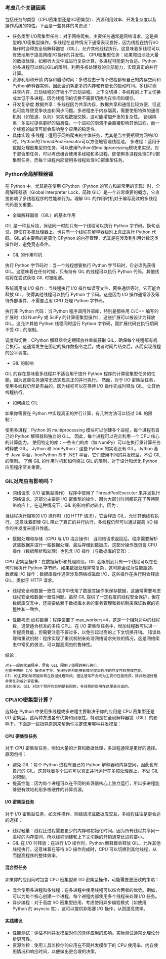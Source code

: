 ### 考虑几个关键因素

包括任务的类型（CPU密集型还是I/O密集型）、资源利用效率、开发复杂度以及操作系统的特性。下面是一些具体的考虑点：

- 任务类型
  I/O密集型任务：对于网络爬虫，主要任务通常是网络请求，这是典型的I/O密集型操作。多线程在这种情况下通常表现良好，因为线程在执行I/O操作时会释放全局解释器锁（GIL），允许其他线程执行。这意味着多线程可以有效地用于提高网络I/O操作的并发性。
  CPU密集型任务：如果爬虫涉及大量的数据处理，如解析大文件或进行复杂计算，多进程可能更为合适。Python的多进程可以绕过GIL的限制，利用多核处理器的全部能力，实现真正的并行计算。
- 资源利用和开销
  内存和启动时间：多进程由于每个进程都有自己的内存空间和Python解释器实例，因此会消耗更多的内存和有更长的启动时间。多线程则共享内存，启动线程的开销小于启动进程。
  上下文切换：多线程的上下文切换成本低于多进程，因为线程间的切换不需要切换内存空间和缓存。
- 开发复杂度
  数据共享：多线程因为共享内存，数据共享和通信比较方便，但这也可能导致竞争状态和同步问题。多进程由于内存隔离，需要使用特殊的通信机制（如管道、队列）来实现数据交换，这可能增加开发的复杂性。
  错误隔离：多进程提供更好的隔离性。一个进程的崩溃不会直接影响其他进程，而一个线程的崩溃可能会影响整个应用的稳定性。
- 具体实现
  多线程：适用于网络爬虫的主体任务，尤其是当主要瓶颈为网络I/O时。Python的ThreadPoolExecutor可以方便地管理线程池。
  多进程：适用于数据处理密集型的任务，可以使用Python的multiprocessing模块来实现。对于混合型任务，可以考虑组合使用多线程和多进程，即使用多进程处理CPU密集型任务，而每个进程内部使用多线程处理I/O密集型任务。

### Python全局解释器锁

在 Python 中，尤其是在使用 CPython（Python 的官方和最常用的实现）时，全局解释器锁（Global Interpreter Lock，简称 GIL）是一个非常重要的概念，它直接影响了多线程程序的性能和行为。理解 GIL 的作用时机对于编写高效的多线程代码至关重要。

- 全局解释器锁（GIL）的基本作用

GIL 是一种互斥锁，保证同一时刻只有一个线程可以执行 Python 字节码。换句话说，即使在多核处理器上，也只有一个线程在解释器级别上真正执行 Python 代码。GIL 的主要目的是简化 CPython 的内存管理，尤其是在涉及到引用计数这类操作时，避免竞态条件。

- GIL 的作用时机

执行 Python 字节码时：当一个线程想要执行 Python 字节码时，它必须先获得 GIL。这意味着在任何时候，只有持有 GIL 的线程可以执行 Python 代码。其他线程将在尝试获取 GIL 时被阻塞。

系统调用或 I/O 操作：当线程执行 I/O 操作如读写文件、网络通信等时，它可能会释放 GIL，使得其他线程可以执行 Python 字节码。这是因为 I/O 操作通常涉及等待外部事件，不需要占用 CPU 处理 Python 字节码。

执行非 Python 代码：当 Python 程序调用外部库，特别是那些用 C/C++ 编写的扩展时（如 NumPy 或 SciPy 的计算密集型操作），这些扩展可以被设计为释放 GIL。这允许其他 Python 线程同时运行 Python 字节码，而扩展代码在执行期间不受 GIL 的限制。

调度和切换：CPython 解释器会定期释放并重新获取 GIL，确保每个线程都有机会执行。这通常发生在固定的操作数指令之后，或者时间片结束后，从而实现线程的公平调度。

- GIL 的影响

GIL 的存在意味着多线程并不适合用于提升 Python 程序的计算密集型任务的性能，因为这些任务通常无法实现真正的并行执行。
然而，对于 I/O 密集型任务，使用多线程仍然是有益的，因为线程可以在等待 I/O 操作完成时释放 GIL，让其他线程执行。

- 如何绕过 GIL

如果你需要在 Python 中实现真正的并行计算，有几种方法可以绕过 GIL 的限制：

使用多进程：Python 的 multiprocessing 模块可以创建多个进程，每个进程有自己的 Python 解释器和独立的 GIL。
因此，每个进程可以完全利用一个 CPU 核心的计算能力。
使用特定的库：一些专门的库（如 NumPy）可以在执行重计算任务时释放 GIL。
Jython 和 IronPython：这些 Python 的实现没有 GIL。Jython 基于 Java 平台，IronPython 基于 .NET 平台，它们使用不同的并发模型，不受 GIL 的限制。
了解 GIL 的作用时机和如何绕过 GIL 的限制，对于设计和优化 Python 应用程序至关重要。

### GIL对爬虫有影响吗？

- 网络请求（I/O 密集型操作）
  程序中使用了 ThreadPoolExecutor 来并发执行网络请求。这部分主要是 I/O 密集型的操作，因为大部分时间都花在了等待网络响应上。在这种情况下，GIL 的影响相对较小，因为：

当线程执行阻塞的 I/O 操作时（如 HTTP 请求），它会释放 GIL，允许其他线程执行。
这意味着即使 GIL 阻止了真正的并行执行，多线程仍然可以通过提高 I/O 操作的并发度来提升性能。

- 数据处理和存储（CPU 与 I/O 混合操作）
  当网络请求返回后，程序需要解析这些数据并进行一些数据处理，最后存储到数据库。这部分操作既包含 CPU 操作（数据解析和处理）也包含 I/O 操作（与数据库的交互）：

CPU 密集型操作：在数据解析和处理阶段，GIL 会限制到只有一个线程可以在任何时候执行 Python 字节码。如果数据处理非常复杂，这可能会成为性能瓶颈。
数据库 I/O 操作：数据库操作通常涉及网络或磁盘 I/O，这些操作在执行时会释放 GIL，类似于 HTTP 请求。

- 线程安全和数据一致性
  程序中使用了数据库操作来保存数据，这通常需要考虑线程安全和数据一致性问题。虽然 GIL 提供了一定程度的线程安全保护，但在数据库交互中，还需要依赖于数据库本身的事务管理和锁机制来保证数据的完整性和一致性。

- 性能考虑
  线程数量：程序设置了 max_workers=4，这是一个相对适中的线程数，通常适合标准的多核 CPU。在 I/O 密集型任务中，增加线程数可以进一步提高性能，但需要注意不要过多，以免引起过高的上下文切换开销。
  错误处理和重试机制：程序实现了重试机制来处理网络请求失败的情况，这是网络爬虫中常见的做法，可以提高爬虫的鲁棒性。

结论：

```text
对于一般的爬虫程序，尽管 GIL 限制了线程的并行执行，
但由于网络 I/O 操作占主导，多线程仍然能够有效地提高程序的并发性和整体性能。
GIL 的主要影响可能体现在数据处理阶段，但这通常不会成为主要的性能瓶颈，除非数据处理非常复杂或计算密集。
总的来说，GIL 对这个程序的影响是有限的，多线程的使用在这里是合适的。
```

### CPU/IO密集型计算？

选择在 Python 中使用多线程或多进程主要取决于你的应用是 CPU 密集型还是 I/O 密集型。这两种方法各有优势和局限性，特别是在全局解释器锁（GIL）的影响下。下面是一些指导原则来帮助你决定使用哪种并发模型：

#### CPU 密集型任务

对于 CPU 密集型任务，例如大量的计算和数据处理，多进程通常是更好的选择。原因包括：

- 避免 GIL：每个 Python 进程有自己的 Python 解释器和内存空间，因此也有自己的 GIL。这意味着多个进程可以真正并行运行在多核处理器上，不受 GIL 的限制。
- 提高性能：因为每个进程可以在不同的处理器核心上独立运行，所以多进程能够更有效地利用多核硬件的计算资源。

#### I/O 密集型任务

对于 I/O 密集型任务，如文件操作、网络请求或数据库交互，多线程往往是更合适的选择：

- 线程轻量：线程比进程需要更少的内存和初始化时间。因为所有线程共享同一进程的内存空间，所以线程创建和上下文切换的开销通常比进程要小。
- GIL 在 I/O 时释放：在进行 I/O 操作时，Python 解释器会释放 GIL，允许其他线程执行。这意味着在等待 I/O 操作完成时，CPU 可以切换到其他线程，从而提高程序的整体效率。

#### 混合型任务

如果你的应用同时包含 CPU 密集型和 I/O 密集型操作，可能需要更细致的策略：

- 混合使用多进程和多线程：在多进程中使用线程可以结合两者的优势。例如，可以为每个核心创建一个进程，每个进程内部使用多个线程来处理 I/O 任务。
- 异步编程：对于高度 I/O 密集型应用，考虑使用异步编程模式（如使用 Python 的 asyncio 库），这可以提供非阻塞 I/O 操作，从而提高效率。

#### 实践建议

- 性能测试：评估不同并发模型对你的具体应用的影响。实际测试通常比理论分析更可靠。
- 资源监控：使用工具监控你的应用在不同并发模型下的 CPU 使用率、内存使用情况和响应时间，以便做出更合理的决策。